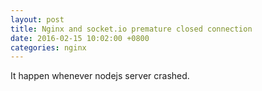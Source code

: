 ```yaml
---
layout: post
title: Nginx and socket.io premature closed connection
date: 2016-02-15 10:02:00 +0800
categories: nginx
---
```


It happen whenever nodejs server crashed.


